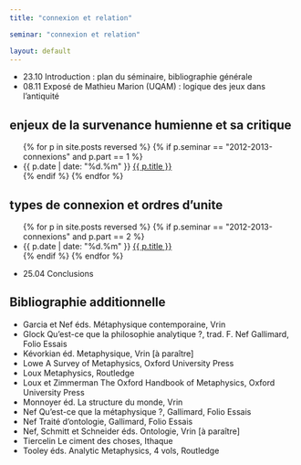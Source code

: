 ```yaml
---
title: "connexion et relation"

seminar: "connexion et relation"

layout: default
---
```


<ul class="dates">
  <li><span>23.10</span> Introduction : plan du séminaire, bibliographie générale</li>
  <li><span>08.11</span> Exposé de Mathieu Marion (UQAM) : logique des jeux dans l’antiquité</li>
</ul>

## enjeux de la survenance humienne et sa critique

<ul class="dates">
{% for p in site.posts reversed %}
  {% if p.seminar == "2012-2013-connexions" and p.part == 1 %}
    <li><span>{{ p.date | date: "%d.%m" }}</span> <a href="{{ p.url }}">{{ p.title }}</a></li>
  {% endif %}
{% endfor %}
</ul>

## types de connexion et ordres d’unite

<ul class="dates">
{% for p in site.posts reversed %}
  {% if p.seminar == "2012-2013-connexions" and p.part == 2 %}
    <li><span>{{ p.date | date: "%d.%m" }}</span> <a href="{{ p.url }}">{{ p.title }}</a></li>
  {% endif %}
{% endfor %}
</ul>

<ul class="dates">
  <li><span>25.04</span> Conclusions</li>
</ul>


## Bibliographie additionnelle

- Garcia et Nef éds.  Métaphysique contemporaine, Vrin
- Glock Qu’est-ce que la philosophie analytique ?, trad. F. Nef Gallimard, Folio Essais
- Kévorkian éd. Metaphysique, Vrin [à paraître]
- Lowe A Survey of Metaphysics, Oxford University Press
- Loux Metaphysics, Routledge
- Loux et Zimmerman  The Oxford Handbook of Metaphysics, Oxford University Press
- Monnoyer éd. La structure du monde, Vrin
- Nef Qu’est-ce que la métaphysique ?, Gallimard, Folio Essais
- Nef Traité d’ontologie, Gallimard, Folio Essais
- Nef, Schmitt et Schneider éds. Ontologie, Vrin [à paraître]
- Tiercelin Le ciment des choses, Ithaque
- Tooley éds. Analytic Metaphysics, 4 vols, Routledge